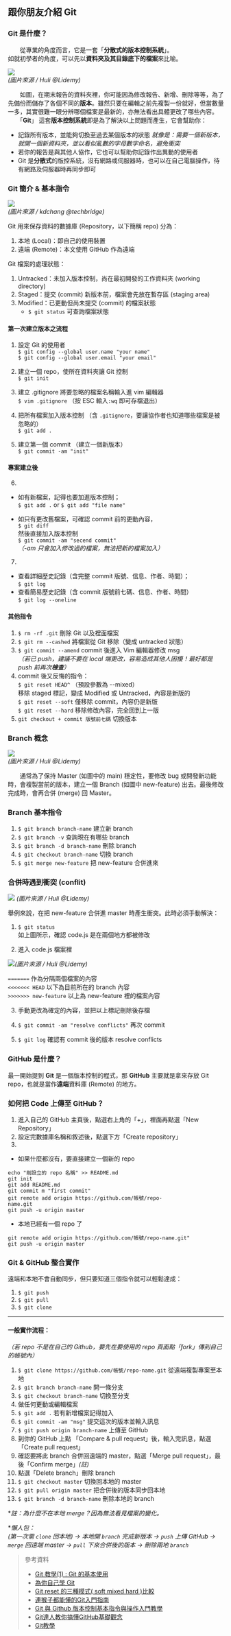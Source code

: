 ## 跟你朋友介紹 Git

### Git 是什麼？
　　從專業的角度而言，它是一套「**分散式的版本控制系統**」。  
如就初學者的角度，可以先以**資料夾及其目錄底下的檔案**來比喻。

![](https://ppt.cc/fHhu7x@.png)  
*(圖片來源 / Huli @Lidemy)*  

　　如圖，在期末報告的資料夾裡，你可能因為修改報告、新增、刪除等等，為了先備份而儲存了各個不同的**版本**。雖然只要在編輯之前先複製一份就好，但當數量一多，其實很難一眼分辨哪個檔案是最新的，亦無法看出具體更改了哪些內容。  
　　「**Git**」 這套**版本控制系統**即是為了解決以上問題而產生，它會幫助你：
- 記錄所有版本，並能夠切換至過去某個版本的狀態
  *就像是：需要一個新版本，就開一個新資料夾，並以看似亂數的字母數字命名，避免衝突*
- 若你的報告是與其他人協作，它也可以幫助你記錄作出異動的使用者
- Git 是**分散式**的版控系統，沒有網路或伺服器時，也可以在自己電腦操作，待有網路及伺服器時再同步即可

### Git 簡介 & 基本指令
![](https://static.coderbridge.com/img/techbridge/images/kdchang/cs101/git-workflow.png)  
*(圖片來源 / kdchang @techbridge)*  

Git 用來保存資料的數據庫 (Repository，以下簡稱 repo) 分為：
1. 本地 (Local)：即自己的使用裝置
2. 遠端 (Remote)：本文使用 GitHub 作為遠端  

Git 檔案的處理狀態：
1. Untracked：未加入版本控制，尚在最初開發的工作資料夾 (working directory)
2. Staged：提交 (commit) 新版本前，檔案會先放在暫存區 (staging area)
3. Modified：已更動但尚未提交 (commit) 的檔案狀態
   * `$ git status` 可查詢檔案狀態

#### 第一次建立版本之流程
1. 設定 Git 的使用者  
`$ git config --global user.name "your name"`  
`$ git config --global user.email "your email"`  

2. 建立一個 repo，使所在資料夾讓 Git 控制  
`$ git init`  

3. 建立 .gitignore 將要忽略的檔案名稱輸入進 vim 編輯器  
`$ vim .gitignore` （按 ESC 輸入`:wq` 即可存檔退出）  

4. 把所有檔案加入版本控制 （含 `.gitignore`，要讓協作者也知道哪些檔案是被忽略的）  
`$ git add .`  

5. 建立第一個 commit （建立一個新版本）  
`$ git commit -am "init"`

#### 專案建立後
6.  
* 如有新檔案，記得也要加進版本控制；  
`$ git add .` or `$ git add "file name"`  

* 如只有更改舊檔案，可確認 commit 前的更動內容，  
`$ git diff`  
然後直接加入版本控制  
`$ git commit -am "secend commit"`  
*（-am 只會加入修改過的檔案，無法把新的檔案加入）*

7. 
* 查看詳細歷史記錄（含完整 commit 版號、信息、作者、時間）；  
`$ git log`  
* 查看簡易歷史記錄（含 commit 版號前七碼、信息、作者、時間）  
`$ git log --oneline`

#### 其他指令
1. `$ rm -rf .git` 刪除 Git 以及裡面檔案
2. `$ git rm --cashed` 將檔案從 Git 移除（變成 untracked 狀態）
3. `$ git commit --amend` commit 後進入 Vim 編輯器修改 msg  
*（若已 push，建議不要在 local 端更改，容易造成其他人困擾！最好都是 push 前再次**檢查**）*
4. commit 後又反悔的指令：  
`$ git reset HEAD^` （預設參數為 --mixed）  
移除 staged 標記，變成 Modified 或 Untracked，內容是新版的  
`$ git reset --soft` 僅移除 commit，內容仍是新版  
`$ git reset --hard` 移除修改內容，完全回到上一版
5. `git checkout + commit 版號前七碼` 切換版本

### Branch 概念
![](https://ppt.cc/fWrz0x@.png)  
*(圖片來源 / Huli @Lidemy)*

　　通常為了保持 Master (如圖中的 main) 穩定性，要修改 bug 或開發新功能時，會複製當前的版本，建立一個 Branch (如圖中 new-feature) 出去。最後修改完成時，會再合併 (merge) 回 Master。

### Branch 基本指令
1. `$ git branch branch-name` 建立新 branch
2. `$ git branch -v` 查詢現在有哪些 branch
3. `$ git branch -d branch-name` 刪除 branch
4. `$ git checkout branch-name` 切換 branch
5. `$ git merge new-feature` 把 new-feature 合併進來

### 合併時遇到衝突 (conflit)
![](https://ppt.cc/fndbZx@.png)
*(圖片來源 / Huli @Lidemy)*  

舉例來說，在把 new-feature 合併進 master 時產生衝突。此時必須手動解決：

1. `$ git status`  
如上圖所示，確認 code.js 是在兩個地方都被修改

2. 進入 code.js 檔案裡

![](https://ppt.cc/fb50mx@.png)*(圖片來源 / Huli @Lidemy)*
  
`=======` 作為分隔兩個檔案的內容  
`<<<<<<< HEAD` 以下為目前所在的 branch 內容  
`>>>>>>> new-feature` 以上為 new-feature 裡的檔案內容

3. 手動更改為確定的內容，並把以上標記刪除後存檔

4. `$ git commit -am "resolve conflicts"` 再次 commit

5. `$ git log` 確認有 commit 後的版本 resolve conflicts

### GitHub 是什麼？
最一開始提到 **Git** 是一個版本控制的程式，那 **GitHub** 主要就是拿來存放 Git repo，也就是當作**遠端**資料庫 (Remote) 的地方。

### 如何把 Code 上傳至 GitHub？
1. 進入自己的 GitHub 主頁後，點選右上角的「+」，裡面再點選「New Repository」
2. 設定完數據庫名稱和敘述後，點選下方「Create repository」
3.
  * 如果什麼都沒有，要直接建立一個新的 repo
```
echo "剛設立的 repo 名稱" >> README.md
git init
git add README.md
git commit m "first commit"
git remote add origin https://github.com/帳號/repo-
name.git
git push -u origin master
```
  * 本地已經有一個 repo 了
```
git remote add origin https://github.com/帳號/repo-name.git"
git push -u origin master
```

### Git & GitHub 整合實作
遠端和本地不會自動同步，但只要知道三個指令就可以輕鬆達成：
  1. `$ git push`
  2. `$ git pull`
  3. `$ git clone`
***
#### 一般實作流程： 
  *（若 repo 不是在自己的 Github，要先在要使用的 repo 頁面點「fork」傳到自己的帳號內）*
  1. `$ git clone https://github.com/帳號/repo-name.git` 從遠端複製專案至本地
  2. `$ git branch branch-name` 開一條分支
  3. `$ git checkout branch-name` 切換至分支
  4. 做任何更動或編輯檔案
  5. `$ git add .` 若有新增檔案記得加入
  6. `$ git commit -am "msg"` 提交這次的版本並輸入訊息
  7. `$ git push origin branch-name` 上傳至 GitHub
  8. 到你的 GitHub 上點 「Compare & pull request」後，輸入完訊息，點選「Create pull request」
  9. 確認要將此 branch 合併回遠端的 master，點選「Merge pull request」，最後「Confirm merge」*(註)*
  10. 點選「Delete branch」刪除 branch
  11. `$ git checkout master` 切換回本地的 master
  12. `$ git pull origin master` 把合併後的版本同步回本地
  13. `$ git branch -d branch-name` 刪除本地的 branch

**註：為什麼不在本地 merge？因為無法看見檔案的變化。*

**懶人包：  
(第一次需 `clone` 回本地) → 本地開 `branch` 完成新版本 → `push` 上傳 GitHub → `merge` 回遠端 master → `pull` 下來合併後的版本 → 刪除兩地 `branch`*


>參考資料
>* [Git 教學(1) : Git 的基本使用](http://gogojimmy.net/2012/01/17/how-to-use-git-1-git-basic/)
>* [為你自己學 Git](https://gitbook.tw/)
>* [Git reset 的三種模式( soft mixed hard )比較](https://ithelp.ithome.com.tw/articles/10187303)
>* [連猴子都能懂的Git入門指南](https://backlog.com/git-tutorial/tw/)
>* [Git 與 Github 版本控制基本指令與操作入門教學](https://blog.techbridge.cc/2018/01/17/learning-programming-and-coding-with-python-git-and-github-tutorial/)
>* [Git達人教你搞懂GitHub基礎觀念](https://ithome.com.tw/news/95283)
>* [Git教學](https://kingofamani.gitbooks.io/git-teach/content/)